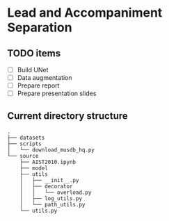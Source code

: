 # Lead and Accompaniment Separation
## TODO items
- [ ] Build UNet
- [ ] Data augmentation
- [ ] Prepare report
- [ ] Prepare presentation slides

## Current directory structure
```
.
├── datasets  
├── scripts  
│   └── download_musdb_hq.py  
└── source  
    ├── AIST2010.ipynb  
    ├── model  
    ├── utils  
    │   ├── __init__.py  
    │   ├── decorator  
    │   │   └── overload.py  
    │   ├── log_utils.py  
    │   └── path_utils.py  
    └── utils.py  
```
